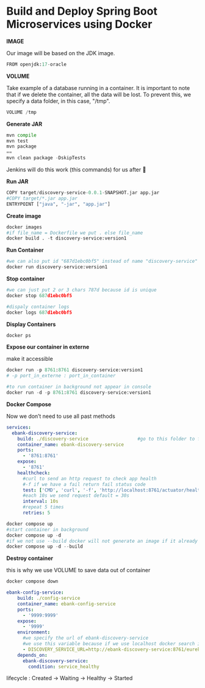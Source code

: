 # Build and Deploy Spring Boot Microservices using Docker

**IMAGE**

Our image will be based on the JDK image.

```python
FROM openjdk:17-oracle
```

**VOLUME**

Take example of a database running in a container. It is important to note that if we delete the container, all the data will be lost. To prevent this, we specify a data folder, in this case, "/tmp".

```python
VOLUME /tmp
```

**Generate JAR**

```python
mvn compile
mvn test 
mvn package
==
mvn clean package -DskipTests
```

Jenkins will do this work (this commands) for us after  🙂

**Run JAR**

```python
COPY target/discovery-service-0.0.1-SNAPSHOT.jar app.jar
#COPY target/*.jar app.jar
ENTRYPOINT ["java", "-jar", "app.jar"]
```

**Create image** 

```python
docker images
#if file_name = Dockerfile we put . else file_name
docker build . -t discovery-service:version1 
```

**Run Container** 

```python
#we can also put id "687d1ebc0bf5" instead of name "discovery-service"
docker run discovery-service:version1
```

**Stop container**

```python
#we can just put 2 or 3 chars 787d because id is unique
docker stop 687d1ebc0bf5
```

```python
#dispaly container logs
docker logs 687d1ebc0bf5
```

**Display Containers** 

```python
docker ps 
```

**Expose our container in externe**

make it accessible 

```python
docker run -p 8761:8761 discovery-service:version1
# -p port_in_externe : port_in_container
```

```python
#to run container in background not appear in console
docker run -d -p 8761:8761 discovery-service:version1
```

**Docker Compose**

Now we don’t need to use all past methods

```yaml
services:
  ebank-discovery-service:
    build: ./discovery-service                  #go to this folder to find Dockerfile
    container_name: ebank-discovery-service
    ports:
      - '8761:8761'
    expose:
      - '8761'
    healthcheck:
      #curl to send an http request to check app health
      #-f if we have a fail return fail status code
      test: ['CMD', 'curl', '-f', 'http://localhost:8761/actuator/health']
      #each 10s we send request default = 30s
      interval: 10s
      #repeat 5 times
      retries: 5
```

```python
docker compose up
#start container in background
docker compose up -d 
#if we not use --build docker will not generate an image if it already exist
docker compose up -d --build
```

**Destroy container**

this is why we use VOLUME to save data out of container

```python
docker compose down
```

```yaml
ebank-config-service:
    build: ./config-service
    container_name: ebank-config-service
    ports:
      - '9999:9999'
    expose:
      - '9999'
    environment:
      #we specify the url of ebank-discovery-service
      #we use this variable because if we use localhost docker search in it's own localhost
      - DISCOVERY_SERVICE_URL=http://ebank-discovery-service:8761/eureka
    depends_on:
      ebank-discovery-service:
        condition: service_healthy
```

lifecycle : Created → Waiting → Healthy → Started
